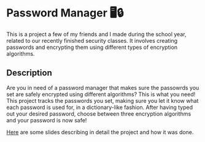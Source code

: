 # Password Manager 🖥️🔒

<p>This is a project a few of my friends and I made during the school year, related to our recently finished security classes. It involves creating passwords and encrypting them using different types of encryption algorithms.</p>

## Description

<p>Are you in need of a password manager that makes sure the passowrds you set are safely encrypted using different algorithms? This is what you need! This project tracks the passwords you set, making sure you let it know what each password is used for,
in a dictionary-like fashion. After having typed out your desired password, choose between three encryption algorithms and your password is now safe!</p>

[Here](./) are some slides describing in detail the project and how it was done.
